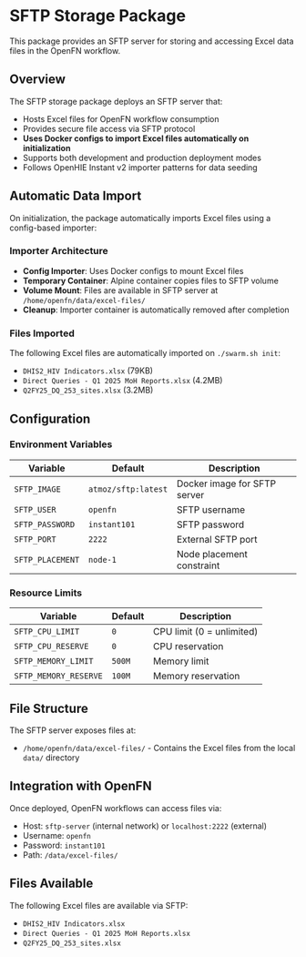 # SFTP Storage Package

This package provides an SFTP server for storing and accessing Excel data files in the OpenFN workflow.

## Overview

The SFTP storage package deploys an SFTP server that:
- Hosts Excel files for OpenFN workflow consumption
- Provides secure file access via SFTP protocol
- **Uses Docker configs to import Excel files automatically on initialization**
- Supports both development and production deployment modes
- Follows OpenHIE Instant v2 importer patterns for data seeding

## Automatic Data Import

On initialization, the package automatically imports Excel files using a config-based importer:

### Importer Architecture
- **Config Importer**: Uses Docker configs to mount Excel files
- **Temporary Container**: Alpine container copies files to SFTP volume
- **Volume Mount**: Files are available in SFTP server at `/home/openfn/data/excel-files/`
- **Cleanup**: Importer container is automatically removed after completion

### Files Imported
The following Excel files are automatically imported on `./swarm.sh init`:
- `DHIS2_HIV Indicators.xlsx` (79KB)
- `Direct Queries - Q1 2025 MoH Reports.xlsx` (4.2MB)
- `Q2FY25_DQ_253_sites.xlsx` (3.2MB)

## Configuration

### Environment Variables

| Variable | Default | Description |
|----------|---------|-------------|
| `SFTP_IMAGE` | `atmoz/sftp:latest` | Docker image for SFTP server |
| `SFTP_USER` | `openfn` | SFTP username |
| `SFTP_PASSWORD` | `instant101` | SFTP password |
| `SFTP_PORT` | `2222` | External SFTP port |
| `SFTP_PLACEMENT` | `node-1` | Node placement constraint |

### Resource Limits

| Variable | Default | Description |
|----------|---------|-------------|
| `SFTP_CPU_LIMIT` | `0` | CPU limit (0 = unlimited) |
| `SFTP_CPU_RESERVE` | `0` | CPU reservation |
| `SFTP_MEMORY_LIMIT` | `500M` | Memory limit |
| `SFTP_MEMORY_RESERVE` | `100M` | Memory reservation |

## File Structure

The SFTP server exposes files at:
- `/home/openfn/data/excel-files/` - Contains the Excel files from the local `data/` directory

## Integration with OpenFN

Once deployed, OpenFN workflows can access files via:
- Host: `sftp-server` (internal network) or `localhost:2222` (external)
- Username: `openfn`
- Password: `instant101`
- Path: `/data/excel-files/`

## Files Available

The following Excel files are available via SFTP:
- `DHIS2_HIV Indicators.xlsx`
- `Direct Queries - Q1 2025 MoH Reports.xlsx`
- `Q2FY25_DQ_253_sites.xlsx`
